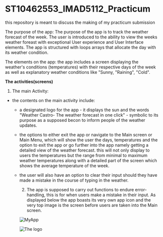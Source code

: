 # ST10462553_IMAD5112_Practicum
this repository is meant to discuss the making of my practicum submission

The purpose of the app:
The purpose of the app is to track the weather forecast of the week. The user is introduced to the ability to view the weeks weather foreast with exceptional User experience and User Interface elements. The app is structured with loops arrays that allocate the day with its weather condition.

The elements on the app:
the app includes a screen displaying the weather's conditions (temperatures) with their respective days of the week as well as explanatory weather conditions like "Sunny, "Raining", "Cold".

**The activities(screens)**
1. The main Activity:
- the contents on the main activity include:
  - a designated logo for the app - it displays the sun and the words "Weather Castro- The weather forecast in one click" - symbolic to its purpose as a supposed becon to inform people of the weather updates.
  - the options to either exit the app or navigate to the Main screen or Main Menu, which will show the user the days, temperatures and the option to exit the app or go further into the app namely getting a detailed view of the weather forecast. this will not only display to users the temperatures but the range from minimal to maximum weather temperatures along with a detailed part of the screen which shows the average temperature of the week.
  - the user will also have an option to clear their input should they have made a mistake in the course of typing in the weather.
 
    2. The app is supposed to carry out functions to endure error- handling, this is for when users make a mistake in their input.
   As displayed below the app boasts its very own app icon and the very top image is the screen before users are taken into the Main screen.
    
    <a>![MyApp](https://github.com/ST10462553/ST10462553_IMAD5112_Practicum/assets/167323821/83d79240-469f-48a8-8848-4679906ddf6d)</a>
 
    
    <a> ![The logo](https://github.com/ST10462553/ST10462553_IMAD5112_Practicum/assets/167323821/397fea22-2be0-4472-9c0f-c1999371f769) </a>

